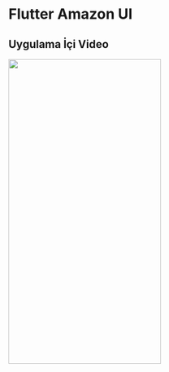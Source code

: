 # Flutter Amazon UI

## Uygulama İçi Video

<img src="./assets/video.gif" width="300" height="600">

